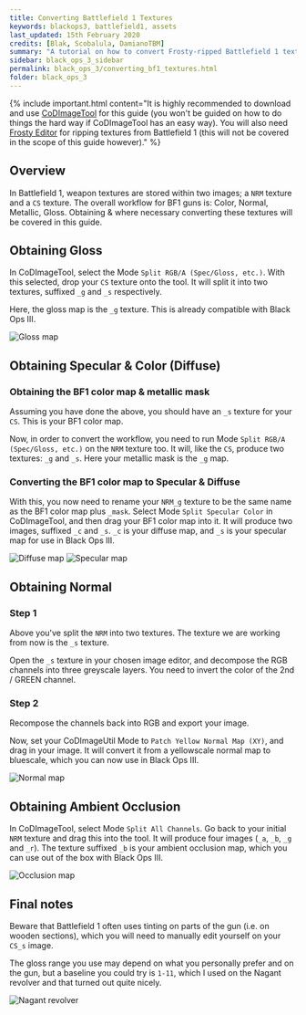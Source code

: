```yaml
---
title: Converting Battlefield 1 Textures
keywords: blackops3, battlefield1, assets
last_updated: 15th February 2020
credits: [Blak, Scobalula, DamianoTBM]
summary: "A tutorial on how to convert Frosty-ripped Battlefield 1 textures to the Black Ops III workflow."
sidebar: black_ops_3_sidebar
permalink: black_ops_3/converting_bf1_textures.html
folder: black_ops_3
---
```


{% include important.html content="It is highly recommended to download and use [CoDImageTool](https://github.com/Scobalula/CoDImageUtil) for this guide (you won't be guided on how to do things the hard way if CoDImageTool has an easy way). You will also need [Frosty Editor](https://frostytoolsuite.com/downloads.html) for ripping textures from Battlefield 1 (this will not be covered in the scope of this guide however)." %}

## Overview
In Battlefield 1, weapon textures are stored within two images; a `NRM` texture and a `CS` texture. The overall workflow for BF1 guns is: Color, Normal, Metallic, Gloss. Obtaining & where necessary converting these textures will be covered in this guide.

## Obtaining Gloss
In CoDImageTool, select the Mode `Split RGB/A (Spec/Gloss, etc.)`. With this selected, drop your `CS` texture onto the tool. It will split it into two textures, suffixed `_g` and `_s` respectively.

Here, the gloss map is the `_g` texture. This is already compatible with Black Ops III.

![Gloss map](https://i.gyazo.com/710052405d82899b1c9410b83e5c374a.png)

## Obtaining Specular & Color (Diffuse)

### Obtaining the BF1 color map & metallic mask
Assuming you have done the above, you should have an `_s` texture for your `CS`. This is your BF1 color map.

Now, in order to convert the workflow, you need to run Mode `Split RGB/A (Spec/Gloss, etc.)` on the `NRM` texture too. It will, like the `CS`, produce two textures: `_g` and `_s`. Here your metallic mask is the `_g` map.

### Converting the BF1 color map to Specular & Diffuse
With this, you now need to rename your `NRM_g` texture to be the same name as the BF1 color map plus `_mask`. Select Mode `Split Specular Color` in CoDImageTool, and then drag your BF1 color map into it. It will produce two images, suffixed `_c` and `_s`. `_c` is your diffuse map, and `_s` is your specular map for use in Black Ops III.

![Diffuse map](https://i.gyazo.com/c9fe2f97ab9d6fa51bedc12759478be4.png)
![Specular map](https://i.gyazo.com/614b02b88df1dcc57f24c2adf2e8c474.png)

## Obtaining Normal
### Step 1
Above you've split the `NRM` into two textures. The texture we are working from now is the `_s` texture.

Open the `_s` texture in your chosen image editor, and decompose the RGB channels into three greyscale layers. You need to invert the color of the 2nd / GREEN channel.

### Step 2
Recompose the channels back into RGB and export your image.

Now, set your CoDImageUtil Mode to `Patch Yellow Normal Map (XY)`, and drag in your image. It will convert it from a yellowscale normal map to bluescale, which you can now use in Black Ops III.

![Normal map](https://i.gyazo.com/2b9fe88841f5830512cb1fc3f7e0d29e.png)

## Obtaining Ambient Occlusion
In CoDImageTool, select Mode `Split All Channels`. Go back to your initial `NRM` texture and drag this into the tool. It will produce four images (`_a`, `_b`, `_g` and `_r`). The texture suffixed `_b` is your ambient occlusion map, which you can use out of the box with Black Ops III.

![Occlusion map](https://i.gyazo.com/92cb676d17e360e5a3a7cd24993b3ec6.png)

## Final notes
Beware that Battlefield 1 often uses tinting on parts of the gun (i.e. on wooden sections), which you will need to manually edit yourself on your `CS_s` image.

The gloss range you use may depend on what you personally prefer and on the gun, but a baseline you could try is `1-11`, which I used on the Nagant revolver and that turned out quite nicely.

![Nagant revolver](https://i.gyazo.com/201feb8c1336c4e881f07a443e23cd43.jpg)
